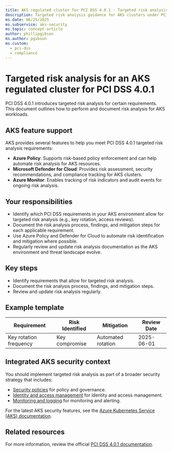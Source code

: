 ```yaml
---
title: AKS regulated cluster for PCI DSS 4.0.1 - Targeted risk analysis
description: Targeted risk analysis guidance for AKS clusters under PCI DSS 4.0.1.
ms.date: 06/25/2025
ms.subservice: aks-security
ms.topic: concept-article
author: phillipgibson
ms.author: pgibson
ms.custom:
  - pci-dss
  - compliance
---
```


# Targeted risk analysis for an AKS regulated cluster for PCI DSS 4.0.1

PCI DSS 4.0.1 introduces targeted risk analysis for certain requirements. This document outlines how to perform and document risk analysis for AKS workloads.

## AKS feature support

AKS provides several features to help you meet PCI DSS 4.0.1 targeted risk analysis requirements:

- **Azure Policy**: Supports risk-based policy enforcement and can help automate risk analysis for AKS resources.
- **Microsoft Defender for Cloud**: Provides risk assessment, security recommendations, and compliance tracking for AKS clusters.
- **Azure Monitor**: Enables tracking of risk indicators and audit events for ongoing risk analysis.

## Your responsibilities

- Identify which PCI DSS requirements in your AKS environment allow for targeted risk analysis (e.g., key rotation, access reviews).
- Document the risk analysis process, findings, and mitigation steps for each applicable requirement.
- Use Azure Policy and Defender for Cloud to automate risk identification and mitigation where possible.
- Regularly review and update risk analysis documentation as the AKS environment and threat landscape evolve.

## Key steps

- Identify requirements that allow for targeted risk analysis.
- Document the risk analysis process, findings, and mitigation steps.
- Review and update risk analysis regularly.

## Example template

| Requirement | Risk Identified | Mitigation | Review Date |
|-------------|----------------|-----------|-------------|
| Key rotation frequency | Key compromise | Automated rotation | 2025-06-01 |

## Integrated AKS security context

You should implement targeted risk analysis as part of a broader security strategy that includes:

- [Security policies](pci-dss-policy.md) for policy and governance.
- [Identity and access management](pci-dss-identity.md) for identity and access management.
- [Monitoring and logging](pci-dss-monitor.md) for monitoring and alerting.

For the latest AKS security features, see the [Azure Kubernetes Service (AKS) documentation](/azure/aks/).

## Related resources

For more information, review the official [PCI DSS 4.0.1 documentation](https://www.pcisecuritystandards.org/).
